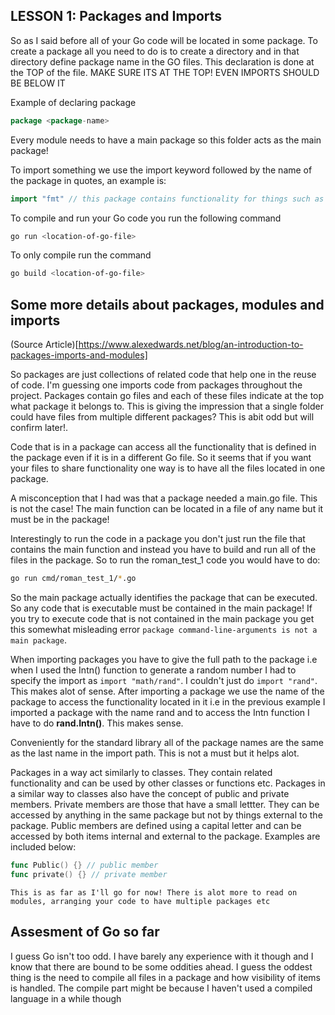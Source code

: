 ## LESSON 1: Packages and Imports

So as I said before all of your Go code will be located in some package. To create a package all you need to do is to create a directory and in that directory define package name in the GO files. This declaration is done at the TOP of the file. MAKE SURE ITS AT THE TOP! EVEN IMPORTS SHOULD BE BELOW IT

Example of declaring package
```go
package <package-name>
```

Every module needs to have a main package so this folder acts as the main package!

To import something we use the import keyword followed by the name of the package in quotes, an example is:
```go
import "fmt" // this package contains functionality for things such as STD out
```

To compile and run your Go code you run the following command
```bash
go run <location-of-go-file>
```

To only compile run the command
```bash
go build <location-of-go-file>
```

## Some more details about packages, modules and imports
(Source Article)[https://www.alexedwards.net/blog/an-introduction-to-packages-imports-and-modules]

So packages are just collections of related code that help one in the reuse of code. I'm guessing one imports code from packages throughout the project. Packages contain go files and each of these files indicate at the top what package it belongs to. This is giving the impression that a single folder could have files from multiple different packages? This is abit odd but will confirm later!.

Code that is in a package can access all the functionality that is defined in the package even if it is in a different Go file. So it seems that if you want your files to share functionality one way is to have all the files located in one package.

A misconception that I had was that a package needed a main.go file. This is not the case! The main function can be located in a file of any name but it must be in the package!

Interestingly to run the code in a package you don't just run the file that contains the main function and instead you have to build and run all of the files in the package. So to run the roman_test_1 code you would have to do:
```bash
go run cmd/roman_test_1/*.go
```

So the main package actually identifies the package that can be executed. So any code that is executable must be contained in the main package! If you try to execute code that is not contained in the main package you get this somewhat misleading error `package command-line-arguments is not a main package`.

When importing packages you have to give the full path to the package i.e when I used the Intn() function to generate a random number I had to specify the import as `import "math/rand"`. I couldn't just do `import "rand"`. This makes alot of sense. After importing a package we use the name of the package to access the functionality located in it i.e in the previous example I imported a package with the name rand and to access the Intn function I have to do **rand.Intn()**. This makes sense. 

Conveniently for the standard library all of the package names are the same as the last name in the import path. This is not a must but it helps alot.

Packages in a way act similarly to classes. They contain related functionality and can be used by other classes or functions etc. Packages in a similar way to classes also have the concept of public and private members. Private members are those that have a small lettter. They can be accessed by anything in the same package but not by things external to the package. Public members are defined using a capital letter and can be accessed by both items internal and external to the package. Examples are included below:

```go
func Public() {} // public member
func private() {} // private member
```

`This is as far as I'll go for now! There is alot more to read on modules, arranging your code to have multiple packages etc`

## Assesment of Go so far

I guess Go isn't too odd. I have barely any experience with it though and I know that there are bound to be some oddities ahead. I guess the oddest thing is the need to compile all files in a package and how visibility of items is handled. The compile part might be because I haven't used a compiled language in a while though
